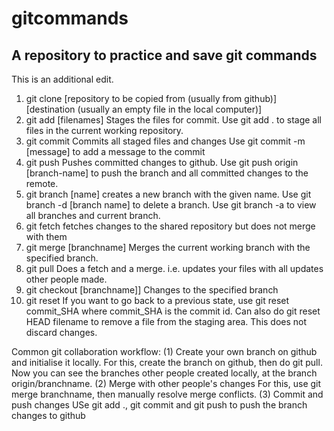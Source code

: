 # gitcommands

<h2>A repository to practice and save git commands</h2>

This is an additional edit.

1.  git clone [repository to be copied from (usually from github)] [destination (usually an empty file in the local computer)]
2.  git add [filenames]
    Stages the files for commit. Use git add . to stage all files in the current working repository.
3.  git commit
    Commits all staged files and changes
    Use git commit -m [message] to add a message to the commit
4.  git push
    Pushes committed changes to github.
    Use git push origin [branch-name] to push the branch and all committed
    changes to the remote.
5.  git branch [name]
    creates a new branch with the given name.
    Use git branch -d [branch name] to delete a branch.
    Use git branch -a to view all branches and current branch.
6.  git fetch
    fetches changes to the shared repository but does not merge with them
7.  git merge [branchname]
    Merges the current working branch with the specified branch.
8.  git pull
    Does a fetch and a merge. i.e. updates your files with all updates other people made.
9.  git checkout [branchname]]
    Changes to the specified branch
10. git reset
    If you want to go back to a previous state, use git reset commit_SHA where
    commit_SHA is the commit id.
    Can also do git reset HEAD filename to remove a file from the staging area.
    This does not discard changes.

Common git collaboration workflow:
(1) Create your own branch on github and initialise it locally.
For this, create the branch on github, then do git pull. Now you can see the branches other people created locally, at the branch origin/branchname.
(2) Merge with other people's changes
For this, use git merge branchname, then manually resolve merge conflicts.
(3) Commit and push changes
USe git add ., git commit and git push to push the branch changes to github
